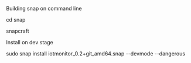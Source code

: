 
Building snap on command line

  cd snap

  snapcraft


Install on dev stage

  sudo snap install iotmonitor_0.2+git_amd64.snap --devmode --dangerous


